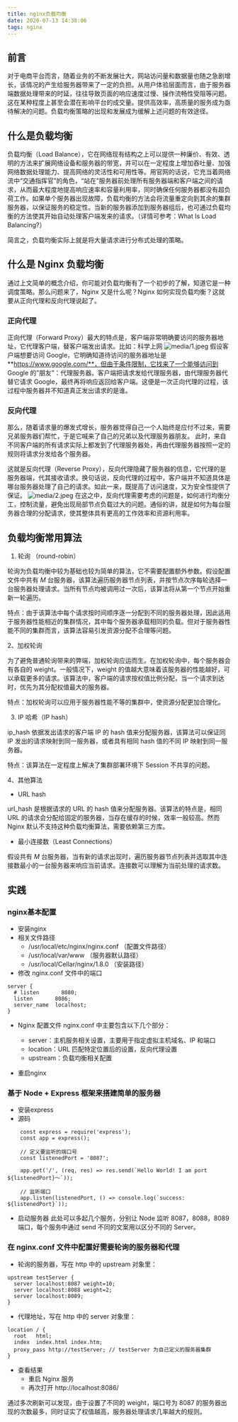 ```yaml
---
title: nginx负载均衡
date: 2020-07-13 14:38:06
tags: nginx
---
```


## 前言
对于电商平台而言，随着业务的不断发展壮大，网站访问量和数据量也随之急剧增长，该情况的产生给服务器带来了一定的负担。从用户体验层面而言，由于服务器端数据处理带来的时延，往往导致页面的响应速度过慢、操作流畅性受阻等问题。这在某种程度上甚至会潜在影响平台的成交量。提供高效率，高质量的服务成为亟待解决的问题。负载均衡策略的出现和发展成为缓解上述问题的有效途径。

## 什么是负载均衡
负载均衡（Load Balance），它在网络现有结构之上可以提供一种廉价、有效、透明的方法来扩展网络设备和服务器的带宽，并可以在一定程度上增加吞吐量、加强网络数据处理能力、提高网络的灵活性和可用性等。用官网的话说，它充当着网络流中“交通指挥官”的角色，“站在”服务器前处理所有服务器端和客户端之间的请求，从而最大程度地提高响应速率和容量利用率，同时确保任何服务器都没有超负荷工作。如果单个服务器出现故障，负载均衡的方法会将流量重定向到其余的集群服务器，以保证服务的稳定性。当新的服务器添加到服务器组后，也可通过负载均衡的方法使其开始自动处理客户端发来的请求。（详情可参考：What Is Load Balancing?）

简言之，负载均衡实际上就是将大量请求进行分布式处理的策略。
## 什么是 Nginx 负载均衡
通过上文简单的概念介绍，你可能对负载均衡有了一个初步的了解，知道它是一种调度策略。那么问题来了，Nginx 又是什么呢？Nginx 如何实现负载均衡？这就要从正向代理和反向代理说起了。

### 正向代理

正向代理（Forward Proxy）最大的特点是，客户端非常明确要访问的服务器地址，它代理客户端，替客户端发出请求。比如：科学上网
![media/1.jpeg](media/1.jpeg)
假设客户端想要访问 Google，它明确知道待访问的服务器地址是 **https://www.google.com/**，但由于条件限制，它找来了一个能够访问到 Google 的”朋友”：代理服务器。客户端把请求发给代理服务器，由代理服务器代替它请求 Google，最终再将响应返回给客户端。这便是一次正向代理的过程，该过程中服务器并不知道真正发出请求的是谁。

### 反向代理
那么，随着请求量的爆发式增长，服务器觉得自己一个人始终是应付不过来，需要兄弟服务器们帮忙，于是它喊来了自己的兄弟以及代理服务器朋友。 此时，来自不同客户端的所有请求实际上都发到了代理服务器处，再由代理服务器按照一定的规则将请求分发给各个服务器。

这就是反向代理（Reverse Proxy），反向代理隐藏了服务器的信息，它代理的是服务器端，代其接收请求。换句话说，反向代理的过程中，客户端并不知道具体是哪台服务器处理了自己的请求。如此一来，既提高了访问速度，又为安全性提供了保证。
![media/2.jpeg](media/2.jpeg)
在这之中，反向代理需要考虑的问题是，如何进行均衡分工，控制流量，避免出现局部节点负载过大的问题。通俗的讲，就是如何为每台服务器合理的分配请求，使其整体具有更高的工作效率和资源利用率。

## 负载均衡常用算法

1. 轮询 （round-robin）

轮询为负载均衡中较为基础也较为简单的算法，它不需要配置额外参数。假设配置文件中共有 $M$ 台服务器，该算法遍历服务器节点列表，并按节点次序每轮选择一台服务器处理请求。当所有节点均被调用过一次后，该算法将从第一个节点开始重新一轮遍历。

特点：由于该算法中每个请求按时间顺序逐一分配到不同的服务器处理，因此适用于服务器性能相近的集群情况，其中每个服务器承载相同的负载。但对于服务器性能不同的集群而言，该算法容易引发资源分配不合理等问题。

2、加权轮询

为了避免普通轮询带来的弊端，加权轮询应运而生。在加权轮询中，每个服务器会有各自的 weight。一般情况下，weight 的值越大意味着该服务器的性能越好，可以承载更多的请求。该算法中，客户端的请求按权值比例分配，当一个请求到达时，优先为其分配权值最大的服务器。

特点：加权轮询可以应用于服务器性能不等的集群中，使资源分配更加合理化。

3. IP 哈希（IP hash）

ip_hash 依据发出请求的客户端 IP 的 hash 值来分配服务器，该算法可以保证同 IP 发出的请求映射到同一服务器，或者具有相同 hash 值的不同 IP 映射到同一服务器。

特点：该算法在一定程度上解决了集群部署环境下 Session 不共享的问题。

4、其他算法

- URL hash

url_hash 是根据请求的 URL 的 hash 值来分配服务器。该算法的特点是，相同 URL 的请求会分配给固定的服务器，当存在缓存的时候，效率一般较高。然而 Nginx 默认不支持这种负载均衡算法，需要依赖第三方库。

- 最小连接数（Least Connections）

假设共有 $M$ 台服务器，当有新的请求出现时，遍历服务器节点列表并选取其中连接数最小的一台服务器来响应当前请求。连接数可以理解为当前处理的请求数。

## 实践
### nginx基本配置
- 安装nginx
- 相关文件路径
    - /usr/local/etc/nginx/nginx.conf （配置文件路径）
    - /usr/local/var/www （服务器默认路径）
    - /usr/local/Cellar/nginx/1.8.0 （安装路径）
- 修改 nginx.conf 文件中的端口
```
server {
  # listen       8080;
  listen       8086;
  server_name  localhost;
}
```
- Nginx 配置文件 nginx.conf 中主要包含以下几个部分：

    - server：主机服务相关设置，主要用于指定虚拟主机域名、IP 和端口
    - location：URL 匹配特定位置后的设置，反向代理设置
    - upstream：负载均衡相关配置
- 重启nginx
### 基于 Node + Express 框架来搭建简单的服务器
- 安装express
- 源码
```
    const express = require('express');
    const app = express();
    
    // 定义要监听的端口号
    const listenedPort = '8087';
    
    app.get('/', (req, res) => res.send(`Hello World! I am port ${listenedPort}～`));
    
    // 监听端口
    app.listen(listenedPort, () => console.log(`success: ${listenedPort}`));
```
- 启动服务器
此处可以多起几个服务，分别让 Node 监听 8087，8088，8089 端口，每个服务中通过 send 不同的文案用以区分不同的 Server。

### 在 nginx.conf 文件中配置好需要轮询的服务器和代理
- 轮询的服务器，写在 http 中的 upstream 对象里：
```
upstream testServer {
  server localhost:8087 weight=10;
  server localhost:8088 weight=2;
  server localhost:8089;
}
```
- 代理地址，写在 http 中的 server 对象里：
```
location / {
  root   html;
  index  index.html index.htm;
  proxy_pass http://testServer; // testServer 为自己定义的服务器集群
}    
```
- 查看结果
    - 重启 Nginx 服务
    - 再次打开 http://localhost:8086/

通过多次刷新可以发现，由于设置了不同的 weight，端口号为 8087 的服务器出现的次数最多，同时证实了权值越高，服务器处理请求几率越大的规则。
